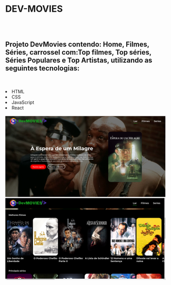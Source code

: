 <h1>DEV-MOVIES</h1>
<br>
<br>
<h2>Projeto DevMovies contendo: Home, Filmes, Séries, carrossel com:Top filmes, Top séries, Séries Populares e Top Artistas, utilizando as seguintes tecnologias:</h2>
<br>
<br>
<li>HTML</li>
<li>CSS</li>
<li>JavaScript</li>
<li>React</li>
<br>


<img src="https://github.com/wellitonsansao07/DevMovies-filmes-series/blob/master/src/assets/dev%20movies%20princ.png?raw=true"/>
<img src="https://github.com/wellitonsansao07/DevMovies-filmes-series/blob/master/src/assets/DevMovies%20secu.png?raw=true"/>

